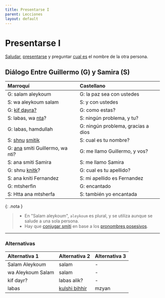 ```yaml
---
title: Presentarse I
parent: Lecciones
layout: default
---
```


# Presentarse I

[Saludar](/sitio/preguntas/como-estas), [presentarse](/sitio/verbos/llamarse) y preguntar [cual es](/sitio/preguntas/cual-que) el nombre de la otra persona.

## Diálogo Entre Guillermo (G) y Samira (S)

| Marroquí                                                           | Castellano                         |
|:-------------------------------------------------------------------|:-----------------------------------|
| G: salam aleykoum                                                  | G: la paz sea con ustedes          |
| S: wa aleykoum salam                                               | S: y con ustedes                   |
| G: [kif dayra?](/sitio/preguntas/como-estas)                       | G: como estas?                     |
| S: labas, wa [nta](/sitio/apuntes/pronombres)?                      | S: ningún problema, y tu?          |
| G: labas, hamdullah                                                | G: ningún problema, gracias a dios |
| S: [shnu](/sitio/preguntas/cual-que) [smitik](/sitio/verbos/llamarse) | S: cual es tu nombre?              |
| G: [ana](/sitio/apuntes/pronombres) smiti Guillermo, wa nti?        | G: me llamo Guillermo, y vos?      |
| S: ana smiti Samira                                                | S: me llamo Samira                 |
| G: shnu [knitk](/sitio/verbos/llamarse)?                           | G: cual es tu apellido?            |
| S: ana kniti Fernandez                                             | S: mi apellido es Fernandez        |
| G: mtsherfin                                                       | G: encantado                       |
| S: Htta ana mtsherfa                                               | S: también yo encantada            |

{: .nota }
> - En "Salam aleykoum", `aleykoum` es plural, y se utiliza aunque se salude a una sola persona.
> - Hay que [conjugar smiti](/sitio/verbos/llamarse) en base a los [pronombres posesivos](/sitio/apuntes/pronombres#pronombres-posesivos).

---

### Alternativas

| Alternativa 1     | Alternativa 2                       | Alternativa 3 |
|:------------------|:------------------------------------|:--------------|
| Salam Aleykoum    | salam                               | -             |
| wa Aleykoum Salam | salam                               | -             |
| kif dayr?         | labas alik?                         | -             |
| labas             | [kulshi bihhir](/sitio/apuntes/bien) | mzyan         |